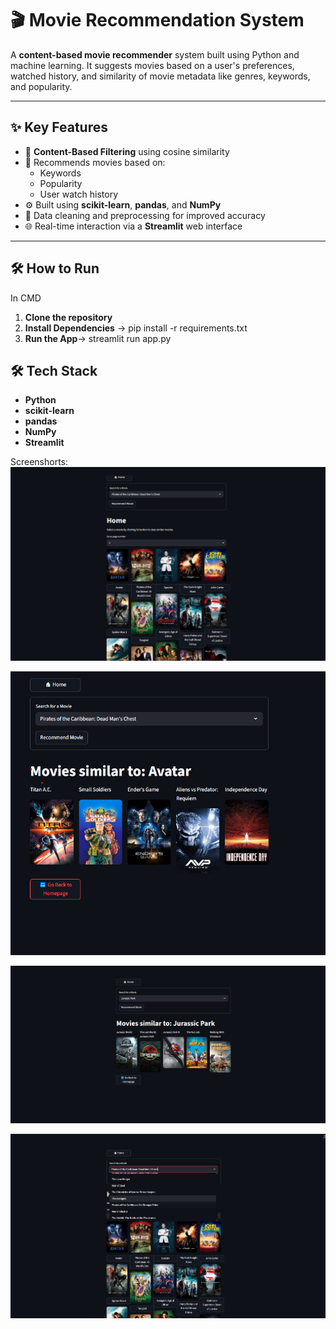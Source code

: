 # 🎬 Movie Recommendation System

A **content-based movie recommender** system built using Python and machine learning. It suggests movies based on a user's preferences, watched history, and similarity of movie metadata like genres, keywords, and popularity.

---

## ✨ Key Features

- 📌 **Content-Based Filtering** using cosine similarity
- 🎯 Recommends movies based on:
  - Keywords
  - Popularity
  - User watch history
- ⚙️ Built using **scikit-learn**, **pandas**, and **NumPy**
- 🧹 Data cleaning and preprocessing for improved accuracy
- 🌐 Real-time interaction via a **Streamlit** web interface

---
## 🛠️ How to Run
In CMD
1. **Clone the repository**
2. **Install Dependencies** -> pip install -r requirements.txt
3. **Run the App**-> streamlit run app.py


## 🛠️ Tech Stack

- **Python**
- **scikit-learn**
- **pandas**
- **NumPy**
- **Streamlit**



Screenshorts: 
![image alt](https://github.com/Aaftab8564/Movie-Recommdation-System/blob/d7ae39dce920c2a810770071899e3b85df69818a/Images/Image2.png)

![image alt](https://github.com/Aaftab8564/Movie-Recommdation-System/blob/d7ae39dce920c2a810770071899e3b85df69818a/Images/Image3.png)

![image alt](https://github.com/Aaftab8564/Movie-Recommdation-System/blob/d7ae39dce920c2a810770071899e3b85df69818a/Images/Image4.png)

![image alt](https://github.com/Aaftab8564/Movie-Recommdation-System/blob/d7ae39dce920c2a810770071899e3b85df69818a/Images/Image1.png)

